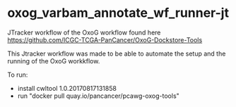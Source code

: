 # oxog_varbam_annotate_wf_runner-jt

JTracker workflow of the OxoG workflow found here https://github.com/ICGC-TCGA-PanCancer/OxoG-Dockstore-Tools

This Jtracker workflow was made to be able to automate the setup and the running of the OxoG workkflow.

To run: 
* install cwltool 1.0.20170817131858
* run "docker pull quay.io/pancancer/pcawg-oxog-tools" 

